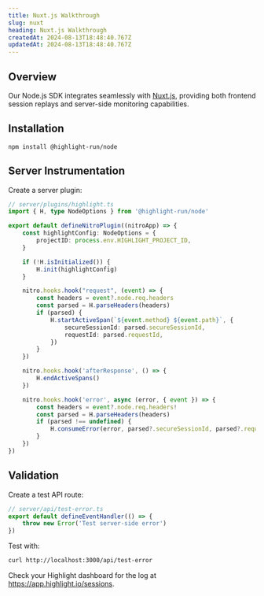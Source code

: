```yaml
---
title: Nuxt.js Walkthrough
slug: nuxt
heading: Nuxt.js Walkthrough
createdAt: 2024-08-13T18:48:40.767Z
updatedAt: 2024-08-13T18:48:40.767Z
---
```


## Overview

Our Node.js SDK integrates seamlessly with [Nuxt.js](https://nuxt.com), providing both frontend session replays and server-side monitoring capabilities.

## Installation

```shell
npm install @highlight-run/node
```

## Server Instrumentation

Create a server plugin:

```typescript
// server/plugins/highlight.ts
import { H, type NodeOptions } from '@highlight-run/node'

export default defineNitroPlugin((nitroApp) => {
	const highlightConfig: NodeOptions = {
		projectID: process.env.HIGHLIGHT_PROJECT_ID,
	}

	if (!H.isInitialized()) {
		H.init(highlightConfig)
	}

	nitro.hooks.hook("request", (event) => {
		const headers = event?.node.req.headers
		const parsed = H.parseHeaders(headers)
		if (parsed) {
			H.startActiveSpan(`${event.method} ${event.path}`, {
				secureSessionId: parsed.secureSessionId,
				requestId: parsed.requestId,
			})
		}
	})

	nitro.hooks.hook('afterResponse', () => {
		H.endActiveSpans()
	})

	nitro.hooks.hook('error', async (error, { event }) => {
		const headers = event?.node.req.headers!
		const parsed = H.parseHeaders(headers)
		if (parsed !== undefined) {
			H.consumeError(error, parsed?.secureSessionId, parsed?.requestId)
		}
	})
})
```

## Validation

Create a test API route:

```typescript
// server/api/test-error.ts
export default defineEventHandler(() => {
	throw new Error('Test server-side error')
})
```

Test with:

```bash
curl http://localhost:3000/api/test-error
```

Check your Highlight dashboard for the log at https://app.highlight.io/sessions.
